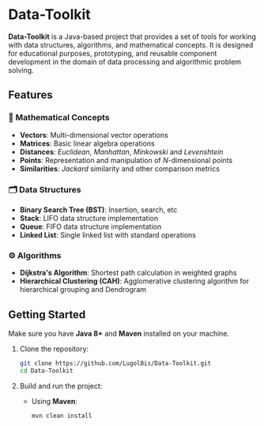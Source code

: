# Data-Toolkit

**Data-Toolkit** is a Java-based project that provides a set of tools for working with data structures, algorithms, and mathematical concepts. It is designed for educational purposes, prototyping, and reusable component development in the domain of data processing and algorithmic problem solving.

## Features

### 🧮 Mathematical Concepts
- **Vectors**: Multi-dimensional vector operations
- **Matrices**: Basic linear algebra operations
- **Distances**: *Euclidean*, *Manhattan*, *Minkowski* and *Levenshtein*
- **Points**: Representation and manipulation of *N*-dimensional points
- **Similarities**: *Jackard* similarity and other comparison metrics

### 🗂️ Data Structures
- **Binary Search Tree (BST)**: Insertion, search, etc
- **Stack**: LIFO data structure implementation
- **Queue**: FIFO data structure implementation
- **Linked List**: Single linked list with standard operations

### ⚙️ Algorithms
- **Dijkstra's Algorithm**: Shortest path calculation in weighted graphs
- **Hierarchical Clustering (CAH)**: Agglomerative clustering algorithm for hierarchical grouping and Dendrogram

## Getting Started

Make sure you have **Java 8+** and **Maven** installed on your machine.

1. Clone the repository:

   ```bash
   git clone https://github.com/LugolBis/Data-Toolkit.git
   cd Data-Toolkit
   ```

2. Build and run the project:

   - Using **Maven**:
     ```bash
     mvn clean install
     ```
